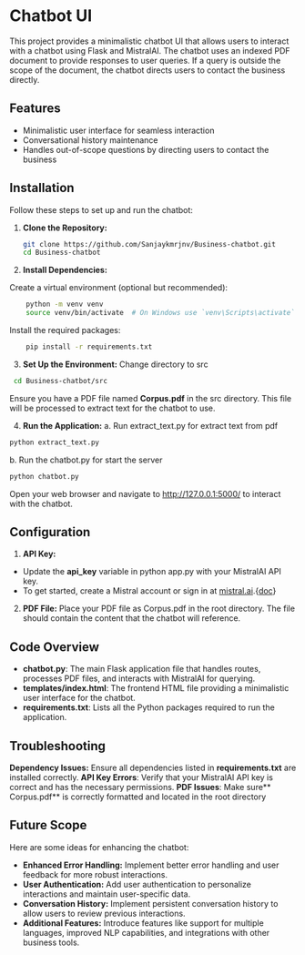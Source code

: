 # Chatbot UI

This project provides a minimalistic chatbot UI that allows users to interact with a chatbot using Flask and MistralAI. The chatbot uses an indexed PDF document to provide responses to user queries. If a query is outside the scope of the document, the chatbot directs users to contact the business directly.

## Features

- Minimalistic user interface for seamless interaction
- Conversational history maintenance
- Handles out-of-scope questions by directing users to contact the business

## Installation

Follow these steps to set up and run the chatbot:

1. **Clone the Repository:**

   ```bash
   git clone https://github.com/Sanjaykmrjnv/Business-chatbot.git
   cd Business-chatbot
	```
2. **Install Dependencies:**

Create a virtual environment (optional but recommended):
```bash
	python -m venv venv
	source venv/bin/activate  # On Windows use `venv\Scripts\activate`
```
 Install the required packages:
```bash
	pip install -r requirements.txt
```
 
3. **Set Up the Environment:**
 Change directory to src
```bash
 cd Business-chatbot/src
```
Ensure you have a PDF file named **Corpus.pdf** in the src directory. This file will be processed to extract text for the chatbot to use.

4. **Run the Application:**
a. Run extract_text.py for extract text from pdf
```bash
python extract_text.py
```
b. Run the chatbot.py for start the server
```bash
python chatbot.py
```
Open your web browser and navigate to http://127.0.0.1:5000/ to interact with the chatbot.
## Configuration
1. **API Key:**
- Update the **api_key** variable in python app.py with your MistralAI API key.
- To get started, create a Mistral account or sign in at [mistral.ai](https://console.mistral.ai/ "console.mistral.ai").{[doc](https://docs.mistral.ai/ "doc")}

2. **PDF File:**
Place your PDF file as Corpus.pdf in the root directory. The file should contain the content that the chatbot will reference.

## Code Overview
- **chatbot.py**: The main Flask application file that handles routes, processes PDF files, and interacts with MistralAI for querying.
- **templates/index.html**: The frontend HTML file providing a minimalistic user interface for the chatbot.
- **requirements.txt**: Lists all the Python packages required to run the application.

## Troubleshooting
**Dependency Issues:** Ensure all dependencies listed in **requirements.txt** are installed correctly.
**API Key Errors**: Verify that your MistralAI API key is correct and has the necessary permissions.
**PDF Issues**: Make sure** Corpus.pdf** is correctly formatted and located in the root directory
## Future Scope
Here are some ideas for enhancing the chatbot:

- **Enhanced Error Handling:** Implement better error handling and user feedback for more robust interactions.
- **User Authentication:** Add user authentication to personalize interactions and maintain user-specific data.
- **Conversation History:** Implement persistent conversation history to allow users to review previous interactions.
- **Additional Features:** Introduce features like support for multiple languages, improved NLP capabilities, and integrations with other business tools.
